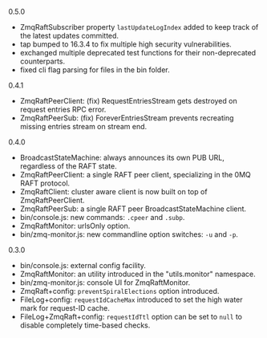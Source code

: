 0.5.0

* ZmqRaftSubscriber property `lastUpdateLogIndex` added to keep track of the latest updates committed.
* tap bumped to 16.3.4 to fix multiple high security vulnerabilities.
* exchanged multiple deprecated test functions for their non-deprecated counterparts.
* fixed cli flag parsing for files in the bin folder.

0.4.1

* ZmqRaftPeerClient: (fix) RequestEntriesStream gets destroyed on request entries RPC error.
* ZmqRaftPeerSub: (fix) ForeverEntriesStream prevents recreating missing entries stream on stream end.

0.4.0

* BroadcastStateMachine: always announces its own PUB URL, regardless of the RAFT state.
* ZmqRaftPeerClient: a single RAFT peer client, specializing in the 0MQ RAFT protocol.
* ZmqRaftClient: cluster aware client is now built on top of ZmqRaftPeerClient.
* ZmqRaftPeerSub: a single RAFT peer BroadcastStateMachine client.
* bin/console.js: new commands: `.cpeer` and `.subp`.
* ZmqRaftMonitor: urlsOnly option.
* bin/zmq-monitor.js: new commandline option switches: `-u` and `-p`.

0.3.0

* bin/console.js: external config facility.
* ZmqRaftMonitor: an utility introduced in the "utils.monitor" namespace.
* bin/zmq-monitor.js: console UI for ZmqRaftMonitor.
* ZmqRaft+config: `preventSpiralElections` option introduced.
* FileLog+config: `requestIdCacheMax` introduced to set the high water mark for request-ID cache.
* FileLog+ZmqRaft+config: `requestIdTtl` option can be set to `null` to disable completely time-based checks.
